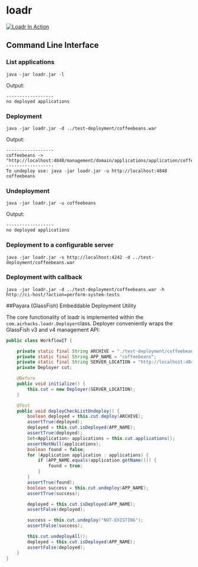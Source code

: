 loadr
=====

[![Loadr In Action](https://i.ytimg.com/vi/A3-13avaG0M/mqdefault.jpg)](https://www.youtube.com/embed/A3-13avaG0M?rel=0)

## Command Line Interface


### List applications

```
java -jar loadr.jar -l
```

Output:

```
------------------
no deployed applications
```


### Deployment

```
java -jar loadr.jar -d ../test-deployment/coffeebeans.war
```

Output:

```
------------------
coffeebeans -> "http://localhost:4848/management/domain/applications/application/coffeebeans"
------------------
To undeploy use: java -jar loadr.jar -u http://localhost:4848 coffeebeans
```

### Undeployment

```
java -jar loadr.jar -u coffeebeans
```

Output:

```
------------------
no deployed applications
```

### Deployment to a configurable server

```
java -jar loadr.jar -s http://localhost:4242 -d ../test-deployment/coffeebeans.war
```

### Deployment with callback

```
java -jar loadr.jar -d ../test-deployment/coffeebeans.war -h http://ci-host/?action=perform-system-tests
```


##Payara (GlassFish) Embeddable Deployment Utility

The core functionality of loadr is implemented within the `com.airhacks.loadr.Deployer`class. 
Deployer conveniently wraps the GlassFish v3 and v4 management API:

```java
public class WorkflowIT {

    private static final String ARCHIVE = "./test-deployment/coffeebeans.war";
    private static final String APP_NAME = "coffeebeans";
    private static final String SERVER_LOCATION = "http://localhost:4848";
    private Deployer cut;

    @Before
    public void initialize() {
        this.cut = new Deployer(SERVER_LOCATION);
    }

    @Test
    public void deployCheckListUndeploy() {
        boolean deployed = this.cut.deploy(ARCHIVE);
        assertTrue(deployed);
        deployed = this.cut.isDeployed(APP_NAME);
        assertTrue(deployed);
        Set<Application> applications = this.cut.applications();
        assertNotNull(applications);
        boolean found = false;
        for (Application application : applications) {
            if (APP_NAME.equals(application.getName())) {
                found = true;
            }
        }
        assertTrue(found);
        boolean success = this.cut.undeploy(APP_NAME);
        assertTrue(success);

        deployed = this.cut.isDeployed(APP_NAME);
        assertFalse(deployed);

        success = this.cut.undeploy("NOT-EXISTING");
        assertFalse(success);

        this.cut.undeployAll();
        deployed = this.cut.isDeployed(APP_NAME);
        assertFalse(deployed);
    }
}

```

